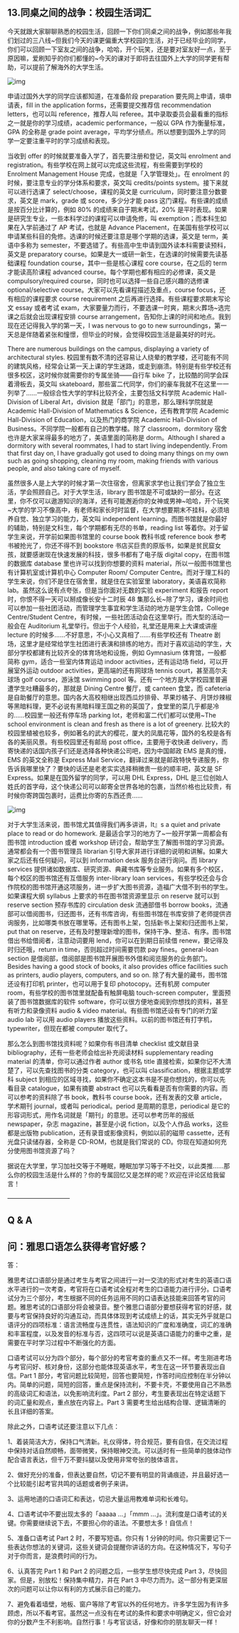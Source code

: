 ## 13.同桌之间的战争：校园生活词汇
今天就跟大家聊聊熟悉的校园生活，回顾一下你们同桌之间的战争，例如那些年我们划过的三八线~但我们今天的课更偏重大学校园的生活，对于已经毕业的同学，你们可以回顾一下室友之间的战争，哈哈，开个玩笑，还是要对室友好一点，至于原因嘛，爱刷知乎的你们都懂的~今天的课对于即将去往国外上大学的同学更有帮助，可以提前了解海外的大学生活。


![img](https://pic3.zhimg.com/v2-34b07070369485a2c9faaeba9bb60200.webp)

申请过国外大学的同学应该都知道，在准备阶段 preparation 要先网上申请，填申请表，fill in the application forms，还需要提交推荐信 recommendation letters，也可以叫 reference，推荐人叫 referee。其中录取委员会最看重的指标之一就是你的学习成绩，academic performance，一般以 GPA 作为衡量标准，GPA 的全称是 grade point average，平均学分绩点。所以想要到国外上学的同学一定要注重平时的学习成绩和表现。


当收到 offer 的时候就要准备入学了，首先要注册和登记，英文叫 enrolment and registration。有些学校在网上就可以完成这些流程，有些需要到学校的 Enrolment Management House 完成，也就是「入学管理处」。在 enrolment 的时候，要注意专业的学分体系和要求，英文叫 credits/points system。接下来就可以进行选课了 select/choose，课程的英文是 curriculum，同时要注意分数要求，英文是 mark，grade 或 score，多少分才能 pass 这门课程。有些课的成绩是按百分比计算的，例如 80% 的成绩来自于期末考试，20% 是平时表现。如果是研究生专业，一些本科学过的课程可以申请免修，叫 exemption；而本科生如果在入学前通过了 AP 考试，也就是 Advance Placement，在美国有些学校可以申请某些科目的免修。选课的时候还要注意是哪个学期的选课，英文是 term，美语中多称为 semester，不要选错了。有些高中生申请到国外读本科需要读预科，英文是 preparatory course。如果是大一或研一新生，在选课的时候需要先读基础课程 foundation course，其中一些是核心课程 core course，在之后的 term 才能读高阶课程 advanced course。每个学期也都有相应的必修课，英文是 compulsory/required course，同时也可以选择一些自己感兴趣的选修课 optional/selective course。大家可以先看课程描述及重点，course focus，还有相应的课程要求 course requirement 之后再进行选择。有些课程要求期末写论文 essay 或者考试 exam，大家要量力而行，不要选课一时爽，期末火葬场~选完课之后就会出现课程安排 course arrangement，告知你上课的时间和地点。我到现在还记得我入学的第一天，I was nervous to go to new surroundings，第一天总是伴随着紧张和憧憬，但毕业的时候，会觉得校园生活是最美好的时光。


There are numerous buildings on the campus, displaying a variety of architectural styles. 校园里有数不清的还容易让人绕晕的教学楼，还可能有不同的建筑风格，经常会让第一天上课的学生迷路，或走到崩溃。特别是有些学校还有很多校区，这时候你就需要你的专属坐骑——自行车 bike 了，比较酷的同学会踩着滑板去，英文叫 skateboard，那些富二代同学，你们的豪车我就不在这里一一列举了……一般综合性大学的学科比较齐全，主要包括文科学院 Academic Hall-Division of Liberal Art，division 就是「部门」的意思，那么理科学院就是 Academic Hall-Division of Mathematics & Science，还有教育学院 Academic Hall-Division of Education，以及热门的商学院 Academic Hall-Division of Business。不同学院一般都有自己的教学楼。除了 classroom，dormitory 宿舍也许是大家呆得最多的地方了，美语里面的简称是 dorm。Although I shared a dormitory with several roommates, I had to start living independently. From that first day on, I have gradually got used to doing many things on my own such as going shopping, cleaning my room, making friends with various people, and also taking care of myself.


虽然很多人是上大学的时候才第一次住宿舍，但离家求学也让我们学会了独立生活，学会照顾自己。对于大学生活，library 图书馆是不可或缺的一部分。在这里，你不仅可以遨游知识的海洋，还有可能邂逅你的女神或男神~哈哈，开个玩笑~大学的学习不像高中，有老师和家长时时监督，在大学想要期末不挂科，必须培养自觉、独立学习的能力，英文叫 independent learning。而图书馆就是你最好的辅助，特别是文科生，每个学期都有无尽的书单，reading list 等着你。对于留学生来说，开学前如果图书馆里的 course book 教科书或 reference book 参考书被抢光了，你还不得不到 bookstore 书店买巨贵的原版书，如果是贫民窟女孩，就要感谢现在快速发展的科技，很多书都有了电子版 digital copy，在图书馆的数据库 database 里也许可以找到你想要的资料 material，所以一般图书馆里也有计算机室或计算机中心 Computer Room/ Computer Centre。而对于理工科的学生来说，你们不是住在宿舍里，就是住在实验室里 laboratory，美语喜欢简称 lab。虽然这么说有点夸张，但是当你面对无数的实验 experiment 和报告 report 时，你恨不得一天可以掰成像长安十二时辰 48 集那么长~除了学习，课余时间也可以参加一些社团活动，而管理学生事宜和学生活动的地方是学生会馆，College Centre/Student Centre，有时候，一些社团活动会在这里举行。而大型的活动一般会在 Auditorium 礼堂举行。但出于个人经验，礼堂还是用来上大课或讲座 lecture 的时候多……不好意思，不小心又真相了……有些学校还有 Theatre 剧场，这里才是经常给学生社团进行表演和排练的地方。而对于喜欢运动的学生，大部分学校都建有比较齐全的体育场地和设施，例如 Gymnasium 体育馆，一般都简称 gym，适合一些室内体育运动 indoor activities，还有运动场 field，可以开展室外运动 outdoor activities，更高端的还有网球场 tennis court，甚至高尔夫球场 golf course，游泳馆 swimming pool 等。还有一个地方是大学校园里普遍遭学生吐糟最多的，那就是 Dining Centre 餐厅，或 canteen 食堂，而 cafeteria 是自助餐厅的意思。国内各大高校相继出现西瓜炒排骨、苹果炒橘子、月饼炒辣椒等黑暗料理，更不必说有黑暗料理王国之称的英国了，食堂里的菜几乎都是冷的……校园里一般还有停车场 parking lot，老师和富二代们都可以使用~The school environment is clean and fresh as there is a lot of greenery. 比较大的校园里植被也较多，例如著名的武大的樱花，厦大的凤凰花等，国外的名校是各有各的美丽风景。有些校园里还有邮局 post office，主要用于收快递 delivery，而寄快递的话国内孩子们还是选择各种快递公司吧，因为中国邮政 EMS 是真的慢，EMS 的英文全称是 Express Mail Service，翻译过来就是邮政特快专递服务，你告诉我哪里快了？要快的话还是老老实实选择稍微贵一些的顺丰吧，英文是 SF Express。如果是在国外留学的同学，可以用 DHL Express，DHL 是三位创始人姓氏的首字母，这个快递公司可以邮寄全世界各地的包裹，当然价格也比较贵，有时候你寄跨国包裹时，运费比你寄的东西还贵……


![img](https://pic2.zhimg.com/v2-0012c8cc954ace5b099fb05c00c31611.webp)

对于大学生活来说，图书馆尤其值得我们再多讲讲，It』s a quiet and private place to read or do homework. 是最适合学习的地方了~一般开学第一周都会有图书馆 introduction 或者 workshop 研讨会，帮助学生了解图书馆的学习资源。通常都会有一个图书管理员 librarian 引导大家并进行详细的说明和讲解。如果大家之后还有任何疑问，可以到 information desk 服务台进行询问。而 library services 提供诸如数据库、研究资源、典藏书库等专业服务。如果有多个校区，每个校区的图书馆还有互借服务 inter-library loan services，有些学校还会与合作院校的图书馆开通这项服务，进一步扩大图书资源，造福广大借不到书的学生。如果课程大纲 syllabus 上要求的书在图书馆资源里显示 on reserve 就可以到 reserve section 预存书库的 circulation desk 流通部借书 borrow books，流通部可以借阅图书，归还图书，还有书库咨询，有些图书馆在书库安排了老师提供咨询服务，比如哪类书放在哪里等。还有图书上架，包括新书上架和归还图书上架，put that on reserve，还有及时整理新增的图书，保持干净、整洁、有序。图书馆借出书给借阅者，注意动词要用 lend，你可以在到期日前续借 renew，要记得及时归还哦，return in time，否则超过时间需要罚款 pay fines。general-loan section 是借阅部，借阅部是图书馆开展图书外借和阅览服务的业务部门。Besides having a good stock of books, it also provides office facilities such as printers, audio players, computers, and so on. 除了有大量的藏书，图书馆还设有打印机 printer，也可以用于复印 photocopy。还有机房 computer room，有些学校的图书馆里就配备有触屏电脑 touch-screen computer，里面预装了图书馆数据库的软件 software，你可以很方便地查阅到你想找的资料，甚至有听力和录像资料 audio & video material。有些图书馆还设有专门的听力室 audio lab 可以用 audio players 播放这些资料。以前的图书馆还有打字机，typewriter，但现在都被 computer 取代了。


那么怎么到图书馆找资料呢？如果你有书目清单 checklist 或文献目录 bibliography，还有一些老师会给出补充阅读材料 supplementary reading material 的清单，你可以通过作者 author 或书名 title 直接检索，如果你记不大清楚了，可以先查找图书的分类 category，也可以叫 classification，根据主题或学科 subject 到相应的区域寻找，如果你不确定这本书是不是你想找的，你可以先看目录 catalogue，如果有摘要 abstract 也可以先看看是否有你需要的内容。而可以参考的资料除了书 book，教科书 course book，还有发表的文章 article，学术期刊 journal，或者叫 periodical。period 是周期的意思，periodical 是它的形容词形式，用作名词就是「期刊」的意思。还可以参考历年的报纸 newspaper，杂志 magazine，甚至是小说 fiction，以及个人作品 works，这些都是出版物 publication，还有录音或影像资料，例如以前的磁带 cassette，还有光盘只读储存器，全称是 CD-ROM，也就是我们常说的 CD。你现在知道如何充分使用图书馆资源了吗？


据说在大学里，学习加社交等于不睡眠，睡眠加学习等于不社交，以此类推……那么你的校园生活是什么样的？你的专属回忆又是怎样的呢？欢迎在评论区给我留言！


——————————


Q & A
-----


问：雅思口语怎么获得考官好感？
---------------


答：


雅思考试口语部分是通过考生与考官之间进行一对一交流的形式对考生的英语口语水平进行的一次考查，考官将在口语考试全程对考生的口语能力进行评分。口语考试分为三个部分，考生根据不同的任务运用不同的口语表达技能来回答考官的问题。雅思考试的口语部分将会被录音。整个雅思口语部分要想获得考官的好感，就要与考官保持良好的沟通互动，而具体体现到考试成绩上的话，其实无外乎就是口语评分的四项标准：语言流畅度与连贯性，语法知识的广度和准确度，词汇的准确和丰富程度，以及发音的标准与否，这四项可以说是英语口语能力的重中之重，是需要在平时学习过程中不断强化的方面。


口语考试可以分为四个部分，每个部分的考官考查的重点又不一样。考生刚进考场与考官问好、核对身份，这部分也能体现英语水平，考生在这一环节要表现出自信。Part 1 部分，考官问题比较简短，回答也要简短，作答时间应控制在半分钟以内。简单的问题，简短的回答，重点是保持流利，不要卡壳，不要使用自己不熟悉的高级词汇和语法，以免影响流利度。Part 2 部分，考生要表现出在特定话题下的词汇量和观点，重点放在内容上。Part 3 需要考生给出结构合理、逻辑清晰的长且详细的答案。


除此之外，口语考试还要注意以下几点：


1、着装简洁大方，保持口气清新。礼仪得体，符合规范，要有自信，在交流过程中保持对话自然顺畅，面带微笑，保持眼神交流。可以适时有一些简单的肢体动作配合语言表达，但千万不要抖腿以及使用非常夸张的肢体语言。


2、做好充分的准备，但表达要自然，切记不要有明显的背诵痕迹，并且最好选一个比较能引起考官共鸣的话题或者例子来讲。


3、运用地道的口语词汇和表达，切忌大量运用教难单词和长难句。


4、口语考试中不要出现太多的「aaaaa ...」「mmm ...」。流利度是口语考试的关键。你需要继续说下去，不要担心你的语法。不要想太多！自信点！


5、准备口语考试 Part 2 时，不要写短语。你只有 1 分钟的时间。你只需要记下一些表达你想法的关键词，这些关键词会提醒你讲话的方向。在这种情况下，写句子对于你而言，是浪费时间的行为。


6、认真答完 Part 1 和 Part 2 的问题之后，一些学生想尽快完成 Part 3，尽快回家。但是，别放松！保持集中精力，并在 Part 3 中尽力而为。这一部分有更深层次的问题可以让你以有利的方式展示自己的能力。


7、避免看着墙壁，地板、窗户等除了考官以外的任何地方。许多学生因为有许多顾虑，所以不看考官。虽然这一点没有在考试的条件和要求中明确定义，但它会对你的分数产生不利影响。自然行事！与考官谈话，好像和你的朋友聊天一样！

